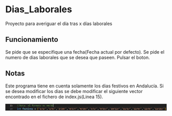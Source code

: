 # Dias_Laborales
Proyecto para averiguar el día tras x días laborales

## Funcionamiento
Se pide que se especifique una fecha(Fecha actual por defecto).
Se pide el numero de dias laborales que se desea que paseen.
Pulsar el boton.

## Notas
Este programa tiene en cuenta solamente los dias festivos en Andalucía. Si se desea modificar los dias se debe modificar el siguiente vector encontrado en el fichero de index.js(Linea 15).



![Linea 15](
https://github.com/Mifsut12/Dias_Laborales/blob/6303675725d589a7721bdf3d3f187bc84f995877/dias-Naturales-Calendario/img/Linea-15.png)
